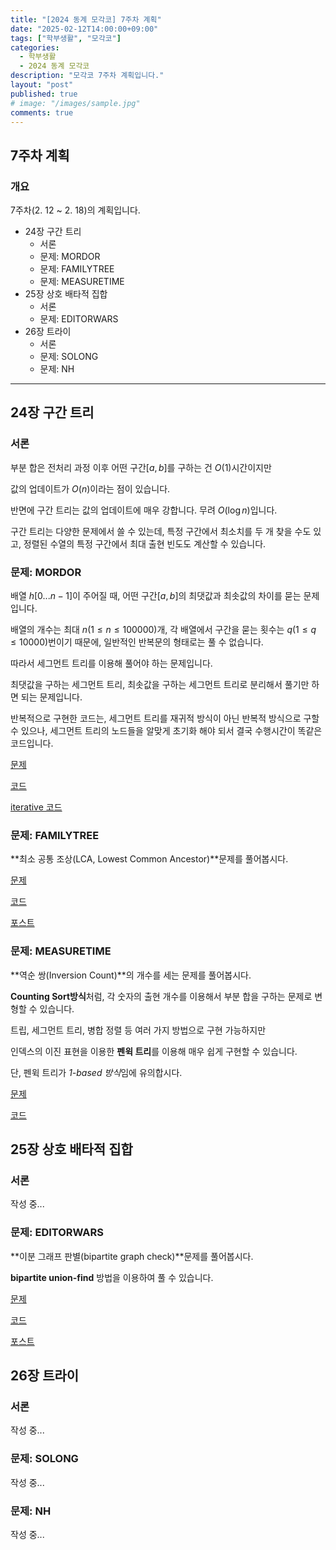 ```yaml
---
title: "[2024 동계 모각코] 7주차 계획"
date: "2025-02-12T14:00:00+09:00"
tags: ["학부생활", "모각코"]
categories: 
  - 학부생활
  - 2024 동계 모각코
description: "모각코 7주차 계획입니다."
layout: "post"
published: true
# image: "/images/sample.jpg"
comments: true
---
```


## 7주차 계획
### 개요
7주차(2. 12 ~ 2. 18)의 계획입니다.
- 24장 구간 트리
  - 서론
  - 문제: MORDOR
  - 문제: FAMILYTREE
  - 문제: MEASURETIME
- 25장 상호 배타적 집합
  - 서론
  - 문제: EDITORWARS
- 26장 트라이
  - 서론
  - 문제: SOLONG
  - 문제: NH

* * *

## 24장 구간 트리
### 서론
부분 합은 전처리 과정 이후 어떤 구간$[a,b]$를 구하는 건 $O(1)$시간이지만

값의 업데이트가 $O(n)$이라는 점이 있습니다.

반면에 구간 트리는 값의 업데이트에 매우 강합니다. 무려 $O(\log n)$입니다.

구간 트리는 다양한 문제에서 쓸 수 있는데, 특정 구간에서 최소치를 두 개 찾을 수도 있고, 정렬된 수열의 특정 구간에서 최대 출현 빈도도 계산할 수 있습니다.

### 문제: MORDOR
배열 $h[0...n-1]$이 주어질 때, 어떤 구간$[a, b]$의 최댓값과 최솟값의 차이를 묻는 문제입니다.

배열의 개수는 최대 $n(1 \leq n \leq 100000)$개, 각 배열에서 구간을 묻는 횟수는 $q(1 \leq q \leq 10000)$번이기 때문에, 일반적인 반복문의 형태로는 풀 수 없습니다.

따라서 세그먼트 트리를 이용해 풀어야 하는 문제입니다.

최댓값을 구하는 세그먼트 트리, 최솟값을 구하는 세그먼트 트리로 분리해서 풀기만 하면 되는 문제입니다.

반복적으로 구현한 코드는, 세그먼트 트리를 재귀적 방식이 아닌 반복적 방식으로 구할 수 있으나, 세그먼트 트리의 노드들을 알맞게 초기화 해야 되서 결국 수행시간이 똑같은 코드입니다.

[문제](https://algospot.com/judge/problem/read/MORDOR)

[코드](https://github.com/sossos5989/algorithm/blob/main/algospot/mordor.cc)

[iterative 코드](https://github.com/sossos5989/algorithm/blob/main/algospot/mordor_2.cc)

### 문제: FAMILYTREE
**최소 공통 조상(LCA, Lowest Common Ancestor)**문제를 풀어봅시다.

[문제](https://algospot.com/judge/problem/read/FAMILYTREE)

[코드](https://github.com/sossos5989/algorithm/blob/main/algospot/familytree.cc)

[포스트](https://sossos5989.github.io/posts/%EC%95%8C%EA%B3%A0%EB%A6%AC%EC%A6%98/%EC%A2%85%EB%A7%8C%EB%B6%81/20/)

### 문제: MEASURETIME
**역순 쌍(Inversion Count)**의 개수를 세는 문제를 풀어봅시다.

**Counting Sort방식**처럼, 각 숫자의 출현 개수를 이용해서 부분 합을 구하는 문제로 변형할 수 있습니다.

트립, 세그먼트 트리, 병합 정렬 등 여러 가지 방법으로 구현 가능하지만

인덱스의 이진 표현을 이용한 **펜윅 트리**를 이용해 매우 쉽게 구현할 수 있습니다.

단, 펜윅 트리가 *1-based 방식*임에 유의합시다.

[문제](https://algospot.com/judge/problem/read/MEASURETIME)

[코드](https://github.com/sossos5989/algorithm/blob/main/algospot/measuretime.cc)

## 25장 상호 배타적 집합
### 서론
작성 중...

### 문제: EDITORWARS
**이분 그래프 판별(bipartite graph check)**문제를 풀어봅시다.

**bipartite union-find** 방법을 이용하여 풀 수 있습니다.

[문제](https://algospot.com/judge/problem/read/EDITORWARS)

[코드](https://github.com/sossos5989/algorithm/blob/main/algospot/editorwars.cc)

[포스트](https://sossos5989.github.io/posts/%EC%95%8C%EA%B3%A0%EB%A6%AC%EC%A6%98/%EC%A2%85%EB%A7%8C%EB%B6%81/21/)

## 26장 트라이
### 서론
작성 중...

### 문제: SOLONG
작성 중...

### 문제: NH
작성 중...
